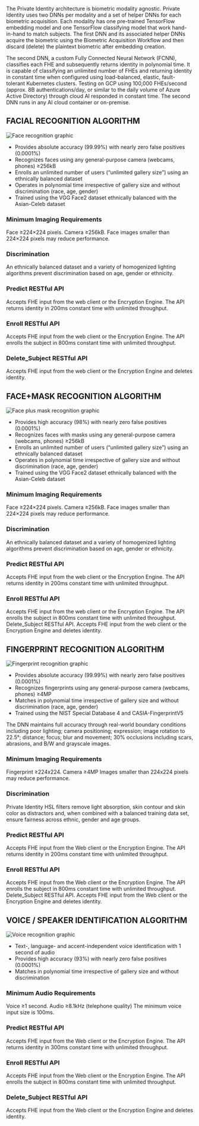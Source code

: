 The Private Identity architecture is biometric modality agnostic. Private Identity uses two DNNs per modality and a set of helper DNNs for each biometric acquisition. Each modality has one pre-trained TensorFlow embedding model and one TensorFlow classifying model that work hand-in-hand to match subjects.  The first DNN and its associated helper DNNs acquire the biometric using the Biometric Acquisition Workflow and then discard (delete) the plaintext biometric after embedding creation.  

The second DNN, a custom Fully Connected Neural Network (FCNN), classifies each FHE and subsequently returns identity in polynomial time. It is capable of classifying an unlimited number of FHEs and returning identity in constant time when configured using load-balanced, elastic, fault-tolerant Kubernetes clusters.  Testing on GCP using 100,000 FHEs/second (approx. 8B authentications/day, or similar to the daily volume of Azure Active Directory) through cloud AI responded in constant time.  The second DNN runs in any AI cloud container or on-premise. 

## FACIAL RECOGNITION ALGORITHM
![Face recognition graphic](https://github.com/openinfer/PrivateIdentity/blob/master/images/Icon-face%20v4.png)
* Provides absolute accuracy (99.99%) with nearly zero false positives (0.0001%)
* Recognizes faces using any general-purpose camera (webcams, phones) ≥256kB
* Enrolls an unlimited number of users (“unlimited gallery size”) using an ethnically balanced dataset 
* Operates in polynomial time irrespective of gallery size and without discrimination (race, age, gender)
* Trained using the VGG Face2 dataset ethnically balanced with the Asian-Celeb dataset 

### Minimum Imaging Requirements
Face ≥224×224 pixels. Camera ≥256kB. 
Face images smaller than 224×224 pixels may reduce performance. 

### Discrimination
An ethnically balanced dataset and a variety of homogenized lighting algorithms prevent discrimination based on age, gender or ethnicity. 

### Predict RESTful API
Accepts FHE input from the web client or the Encryption Engine. The API returns identity in 200ms constant time with unlimited throughput. 

### Enroll RESTful API
Accepts FHE input from the web client or the Encryption Engine. The API enrolls the subject in 800ms constant time with unlimited throughput. 

### Delete_Subject RESTful API
Accepts FHE input from the web client or the Encryption Engine and deletes identity.

## FACE+MASK RECOGNITION ALGORITHM
![Face plus mask recognition graphic](https://github.com/openinfer/PrivateIdentity/blob/master/images/Icon-face%20mask%20v4.png)
* Provides high accuracy (98%) with nearly zero false positives (0.0001%)
* Recognizes faces with masks using any general-purpose camera (webcams, phones) ≥256kB
* Enrolls an unlimited number of users (“unlimited gallery size”) using an ethnically balanced dataset 
* Operates in polynomial time irrespective of gallery size and without discrimination (race, age, gender)
* Trained using the VGG Face2 dataset ethnically balanced with the Asian-Celeb dataset 

### Minimum Imaging Requirements
Face ≥224×224 pixels. Camera ≥256kB. 
Face images smaller than 224×224 pixels may reduce performance. 

### Discrimination
An ethnically balanced dataset and a variety of homogenized lighting algorithms prevent discrimination based on age, gender or ethnicity. 

### Predict RESTful API
Accepts FHE input from the web client or the Encryption Engine. The API returns identity in 200ms constant time with unlimited throughput. 

### Enroll RESTful API
Accepts FHE input from the web client or the Encryption Engine. The API enrolls the subject in 800ms constant time with unlimited throughput. 
Delete_Subject RESTful API. Accepts FHE input from the web client or the Encryption Engine and deletes identity.

## FINGERPRINT RECOGNITION ALGORITHM  
![Fingerprint recognition graphic](https://github.com/openinfer/PrivateIdentity/blob/master/images/Icon-finger%20v4.png)
* Provides absolute accuracy (99.99%) with nearly zero false positives (0.0001%) 
* Recognizes fingerprints using any general-purpose camera (webcams, phones) ≥4MP
* Matches in polynomial time irrespective of gallery size and without discrimination (race, age, gender)
* Trained using the NIST Special Database 4 and CASIA-FingerprintV5 

The DNN maintains full accuracy through real-world boundary conditions including poor lighting; camera positioning; expression; image rotation to 22.5°; distance; focus; blur and movement; 30% occlusions including scars, abrasions, and B/W and grayscale images. 

### Minimum Imaging Requirements
Fingerprint ≥224x224. Camera ≥4MP
Images smaller than 224x224 pixels may reduce performance.

### Discrimination
Private Identity HSL filters remove light absorption, skin contour and skin color as distractors and, when combined with a balanced training data set, ensure fairness across ethnic, gender and age groups.  

### Predict RESTful API
Accepts FHE input from the Web client or the Encryption Engine. The API returns identity in 200ms constant time with unlimited throughput. 

### Enroll RESTful API
Accepts FHE input from the Web client or the Encryption Engine. The API enrolls the subject in 800ms constant time with unlimited throughput. 
Delete_Subject RESTful API. Accepts FHE input from the Web client or the Encryption Engine and deletes identity.

## VOICE / SPEAKER IDENTIFICATION ALGORITHM
![Voice recognition graphic](https://github.com/openinfer/PrivateIdentity/blob/master/images/Icon-voice%20v4.png)
* Text-, language- and accent-independent voice identification with 1 second of audio
* Provides high accuracy (93%) with nearly zero false positives (0.0001%) 
* Matches in polynomial time irrespective of gallery size and without discrimination

### Minimum Audio Requirements
Voice ≥1 second. Audio ≥8.1kHz (telephone quality)
The minimum voice input size is 100ms. 

### Predict RESTful API
Accepts FHE input from the Web client or the Encryption Engine. The API returns identity in 300ms constant time with unlimited throughput. 

### Enroll RESTful API
Accepts FHE input from the Web client or the Encryption Engine. The API enrolls the subject in 800ms constant time with unlimited throughput. 

### Delete_Subject RESTful API
Accepts FHE input from the Web client or the Encryption Engine and deletes identity.

